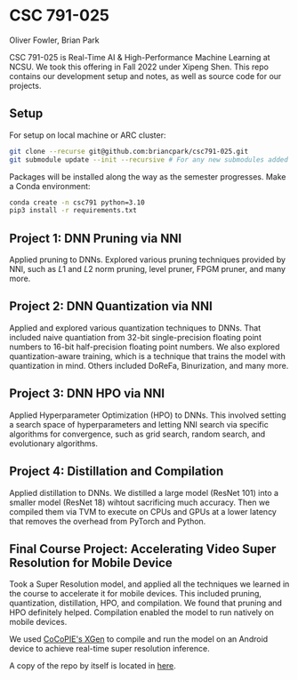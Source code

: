 # CSC 791-025

Oliver Fowler, Brian Park

CSC 791-025 is Real-Time AI & High-Performance Machine Learning at NCSU. We took this offering in Fall 2022 under Xipeng Shen. This repo contains our development setup and notes, as well as source code for our projects.

## Setup

For setup on local machine or ARC cluster:

```sh
git clone --recurse git@github.com:briancpark/csc791-025.git
git submodule update --init --recursive # For any new submodules added to the repo
```

Packages will be installed along the way as the semester progresses. Make a Conda environment:

```sh
conda create -n csc791 python=3.10
pip3 install -r requirements.txt
```

## Project 1: DNN Pruning via NNI

Applied pruning to DNNs. Explored various pruning techniques provided by NNI, such as $L1$ and $L2$ norm pruning, level pruner, FPGM pruner, and many more.

## Project 2: DNN Quantization via NNI

Applied and explored various quantization techniques to DNNs. That included naive quantiation from 32-bit single-precision floating point numbers to 16-bit half-precision floating point numbers. We also explored quantization-aware training, which is a technique that trains the model with quantization in mind. Others included DoReFa, Binurization, and many more.

## Project 3: DNN HPO via NNI

Applied Hyperparameter Optimization (HPO) to DNNs. This involved setting a search space of hyperparameters and letting NNI search via specific algorithms for convergence, such as grid search, random search, and evolutionary algorithms.

## Project 4: Distillation and Compilation

Applied distillation to DNNs. We distilled a large model (ResNet 101) into a smaller model (ResNet 18) wihtout sacrificing much accuracy. Then we compiled them via TVM to execute on CPUs and GPUs at a lower latency that removes the overhead from PyTorch and Python.

## Final Course Project: Accelerating Video Super Resolution for Mobile Device

Took a Super Resolution model, and applied all the techniques we learned in the course to accelerate it for mobile devices. This included pruning, quantization, distillation, HPO, and compilation. We found that pruning and HPO definitely helped. Compilation enabled the model to run natively on mobile devices.

We used [CoCoPIE's XGen](https://www.cocopie.ai/#/xgen) to compile and run the model on an Android device to achieve real-time super resolution inference.

A copy of the repo by itself is located in [here](https://github.com/briancpark/video-super-resolution).
